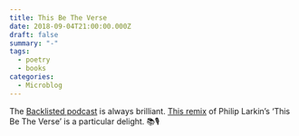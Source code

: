 ```yaml
---
title: This Be The Verse
date: 2018-09-04T21:00:00.000Z
draft: false
summary: "-"
tags:
  - poetry
  - books
categories:
  - Microblog
---
```


The [Backlisted podcast](https://www.backlisted.fm/) is always brilliant. [This remix](https://overcast.fm/+Fpjon_fFA/49:05) of Philip Larkin’s ‘This Be The Verse’ is a particular delight. 📚🎙